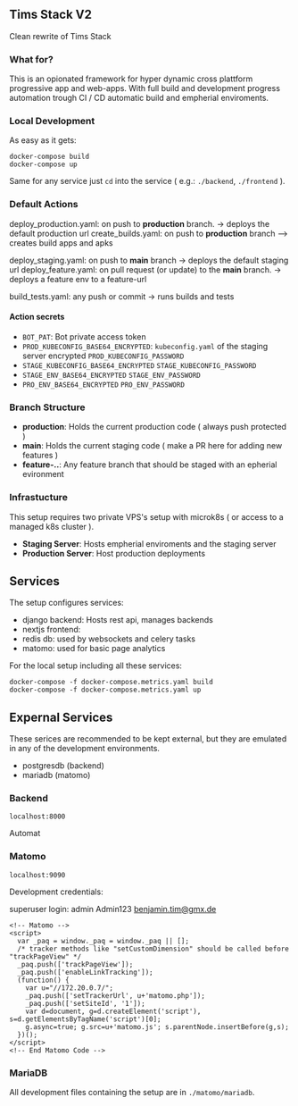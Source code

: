## Tims Stack V2

Clean rewrite of Tims Stack

### What for?

This is an opionated framework for hyper dynamic cross plattform progressive app and web-apps.
With full build and development progress automation trough CI / CD automatic build and empherial enviroments.

### Local Development

As easy as it gets:

```
docker-compose build
docker-compose up
```

Same for any service just `cd` into the service ( e.g.: `./backend`, `./frontend` ).

### Default Actions

deploy_production.yaml: on push to **production** branch. -> deploys the default production url
create_builds.yaml: on push to **production** branch --> creates build apps and apks

deploy_staging.yaml: on push to **main** branch -> deploys the default staging url
deploy_feature.yaml: on pull request (or update) to the **main** branch. -> deploys a feature env to a feature-url

build_tests.yaml: any push or commit -> runs builds and tests

#### Action secrets

- `BOT_PAT`: Bot private access token
- `PROD_KUBECONFIG_BASE64_ENCRYPTED`: `kubeconfig.yaml` of the staging server encrypted
  `PROD_KUBECONFIG_PASSWORD`
- `STAGE_KUBECONFIG_BASE64_ENCRYPTED`
  `STAGE_KUBECONFIG_PASSWORD`
- `STAGE_ENV_BASE64_ENCRYPTED`
  `STAGE_ENV_PASSWORD`
- `PRO_ENV_BASE64_ENCRYPTED`
  `PRO_ENV_PASSWORD`

### Branch Structure

- **production**: Holds the current production code ( always push protected )
- **main**: Holds the current staging code ( make a PR here for adding new features )
- **feature-..**: Any feature branch that should be staged with an epherial evironment

### Infrastucture

This setup requires two private VPS's setup with microk8s ( or access to a managed k8s cluster ).

- **Staging Server**: Hosts empherial enviroments and the staging server
- **Production Server**: Host production deployments

## Services

The setup configures services:

- django backend: Hosts rest api, manages backends
- nextjs frontend:
- redis db: used by websockets and celery tasks
- matomo: used for basic page analytics

For the local setup including all these services:

```
docker-compose -f docker-compose.metrics.yaml build
docker-compose -f docker-compose.metrics.yaml up
```

## Expernal Services

These serices are recommended to be kept external, but they are emulated in any of the development environments.

- postgresdb (backend)
- mariadb (matomo)

### Backend

`localhost:8000`

Automat



### Matomo

`localhost:9090`

Development credentials:

superuser login: admin
Admin123
benjamin.tim@gmx.de

```
<!-- Matomo -->
<script>
  var _paq = window._paq = window._paq || [];
  /* tracker methods like "setCustomDimension" should be called before "trackPageView" */
  _paq.push(['trackPageView']);
  _paq.push(['enableLinkTracking']);
  (function() {
    var u="//172.20.0.7/";
    _paq.push(['setTrackerUrl', u+'matomo.php']);
    _paq.push(['setSiteId', '1']);
    var d=document, g=d.createElement('script'), s=d.getElementsByTagName('script')[0];
    g.async=true; g.src=u+'matomo.js'; s.parentNode.insertBefore(g,s);
  })();
</script>
<!-- End Matomo Code -->
```

### MariaDB

All development files containing the setup are in `./matomo/mariadb`.